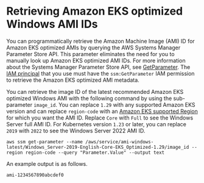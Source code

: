 # Retrieving Amazon EKS optimized Windows AMI IDs<a name="retrieve-windows-ami-id"></a>

You can programmatically retrieve the Amazon Machine Image \(AMI\) ID for Amazon EKS optimized AMIs by querying the AWS Systems Manager Parameter Store API\. This parameter eliminates the need for you to manually look up Amazon EKS optimized AMI IDs\. For more information about the Systems Manager Parameter Store API, see [GetParameter](https://docs.aws.amazon.com/systems-manager/latest/APIReference/API_GetParameter.html)\. The [IAM principal](https://docs.aws.amazon.com/IAM/latest/UserGuide/id_roles_terms-and-concepts.html) that you use must have the `ssm:GetParameter` IAM permission to retrieve the Amazon EKS optimized AMI metadata\.

You can retrieve the image ID of the latest recommended Amazon EKS optimized Windows AMI with the following command by using the sub\-parameter `image_id`\. You can replace `1.29` with any supported Amazon EKS version and can replace `region-code` with an [Amazon EKS supported Region](https://docs.aws.amazon.com/general/latest/gr/eks.html) for which you want the AMI ID\. Replace `Core` with `Full` to see the Windows Server full AMI ID\. For Kubernetes version `1.23` or later, you can replace `2019` with `2022` to see the Windows Server 2022 AMI ID\.

```
aws ssm get-parameter --name /aws/service/ami-windows-latest/Windows_Server-2019-English-Core-EKS_Optimized-1.29/image_id --region region-code --query "Parameter.Value" --output text
```

An example output is as follows\.

```
ami-1234567890abcdef0
```